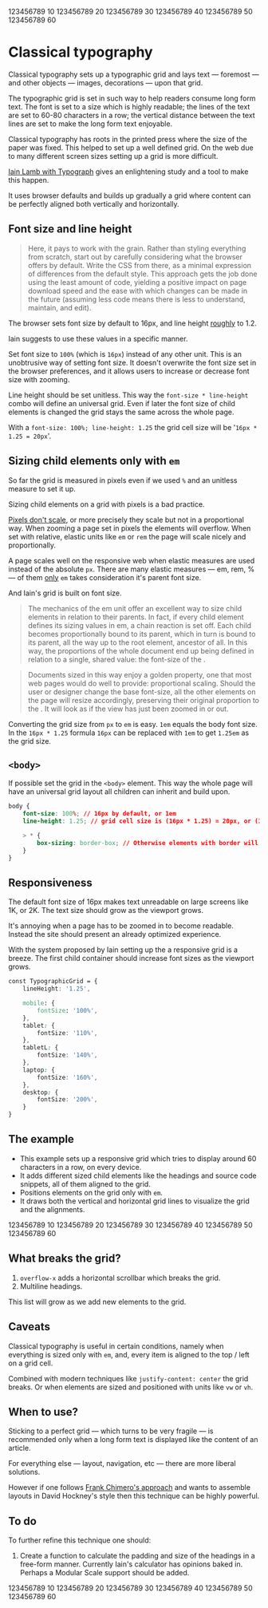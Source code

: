 123456789 10 123456789 20 123456789 30 123456789 40 123456789 50 123456789 60

# Classical typography

Classical typography sets up a typographic grid and lays text &mdash; foremost &mdash; and other objects &mdash; images, decorations &mdash; upon that grid.

The typographic grid is set in such way to help readers consume long form text. The font is set to a size which is highly readable; the lines of the text are set to 60-80 characters in a row; the vertical distance between the text lines are set to make the long form text enjoyable.

Classical typography has roots in the printed press where the size of the paper was fixed. This helped to set up a well defined grid. On the web due to many different screen sizes setting up a grid is more difficult.

[Iain Lamb with Typograph](http://lamb.cc/typograph/) gives an enlightening study and a tool to make this happen.

It uses browser defaults and builds up gradually a grid where content can be perfectly aligned both vertically and horizontally.

## Font size and line height

> Here, it pays to work with the grain. Rather than styling everything from scratch, start out by carefully considering what the browser offers by default. Write the CSS from there, as a minimal expression of differences from the default style. This approach gets the job done using the least amount of code, yielding a positive impact on page download speed and the ease with which changes can be made in the future (assuming less code means there is less to understand, maintain, and edit).

The browser sets font size by default to 16px, and line height [roughly](https://developer.mozilla.org/en-US/docs/Web/CSS/line-height) to 1.2.

Iain suggests to use these values in a specific manner.

Set font size to `100%` (which is `16px`) instead of any other unit. This is an unobtrusive way of setting font size. It doesn't overwrite the font size set in the browser preferences, and it allows users to increase or decrease font size with zooming.

Line height should be set unitless. This way the `font-size * line-height` combo will define an universal grid. Even if later the font size of child elements is changed the grid stays the same across the whole page.

With a `font-size: 100%; line-height: 1.25` the grid cell size will be '`16px * 1.25 = 20px`'.

## Sizing child elements only with `em`

So far the grid is measured in pixels even if we used `%` and an unitless measure to set it up.

Sizing child elements on a grid with pixels is a bad practice.

[Pixels don't scale](https://stackoverflow.com/questions/609517/why-em-instead-of-px), or more precisely they scale but not in a proportional way. When zooming a page set in pixels the elements will overflow. When set with relative, elastic units like `em` or `rem` the page will scale nicely and proportionally.

A page scales well on the responsive web when elastic measures are used instead of the absolute `px`. There are many elastic measures &mdash; em, rem, % &mdash; of them [only](https://css-tricks.com/confused-rem-em/) `em` takes consideration it's parent font size.

And Iain's grid is built on font size.

> The mechanics of the em unit offer an excellent way to size child elements in relation to their parents. In fact, if every child element defines its sizing values in em, a chain reaction is set off. Each child becomes proportionally bound to its parent, which in turn is bound to its parent, all the way up to the root element, ancestor of all. In this way, the proportions of the whole document end up being defined in relation to a single, shared value: the font-size of the <body>.

> Documents sized in this way enjoy a golden property, one that most web pages would do well to provide: proportional scaling. Should the user or designer change the base font-size, all the other elements on the page will resize accordingly, preserving their original proportion to the <body>. It will look as if the view has just been zoomed in or out.   

Converting the grid size from `px` to `em` is easy. `1em` equals the body font size. In the `16px * 1.25` formula `16px` can be replaced with `1em` to get `1.25em` as the grid size.

## `<body>`

If possible set the grid in the `<body>` element. This way the whole page will have an universal grid layout all children can inherit and build upon.

```css
body {
	font-size: 100%; // 16px by default, or 1em
	line-height: 1.25; // grid cell size is (16px * 1.25) = 20px, or (1em * 1.25) = 1.25em

	> * {
		box-sizing: border-box; // Otherwise elements with border will break the grid.
	}
}
```

## Responsiveness

The default font size of 16px makes text unreadable on large screens like 1K, or 2K. The text size should grow as the viewport grows.

It's annoying when a page has to be zoomed in to become readable. Instead the site should present an already optimized experience.

With the system proposed by Iain setting up the a responsive grid is a breeze. The first child container should increase font sizes as the viewport grows.

```css
const TypographicGrid = {
	lineHeight: '1.25',

	mobile: {
		fontSize: '100%',
	},
	tablet: {
		fontSize: '110%',
	},
	tabletL: {
		fontSize: '140%',
	},
	laptop: {
		fontSize: '160%',
	},
	desktop: {
		fontSize: '200%',
	}
}
```

## The example

- This example sets up a responsive grid which tries to display around 60 characters in a row, on every device.
- It adds different sized child elements like the headings and source code snippets, all of them aligned to the grid.
- Positions elements on the grid only with `em`.
- It draws both the vertical and horizontal grid lines to visualize the grid and the alignments.

123456789 10 123456789 20 123456789 30 123456789 40 123456789 50 123456789 60


## What breaks the grid?

1. `overflow-x` adds a horizontal scrollbar which breaks the grid.
2. Multiline headings.

This list will grow as we add new elements to the grid.


## Caveats

Classical typography is useful in certain conditions, namely when everything is sized only with `em`, and, every item is aligned to the top / left on a grid cell.

Combined with modern techniques like `justify-content: center` the grid breaks. Or when elements are sized and positioned with units like `vw` or `vh`.


## When to use?

Sticking to a perfect grid &mdash; which turns to be very fragile &mdash; is recommended only when a long form text is displayed like the content of an article.

For everything else &mdash; layout, navigation, etc &mdash; there are more liberal solutions.

However if one follows [Frank Chimero's approach](https://frankchimero.com/writing/the-webs-grain/) and wants to assemble layouts in David Hockney's style then this technique can be highly powerful.

## To do

To further refine this technique one should:

1. Create a function to calculate the padding and size of the headings in a free-form manner. Currently Iain's calculator has opinions baked in. Perhaps a Modular Scale support should be added.


123456789 10 123456789 20 123456789 30 123456789 40 123456789 50 123456789 60
